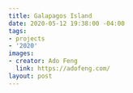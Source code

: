 ```yaml
---
title: Galapagos Island
date: 2020-05-12 19:38:00 -04:00
tags:
- projects
- '2020'
images:
- creator: Ado Feng
  link: https://adofeng.com/
layout: post
---
```


